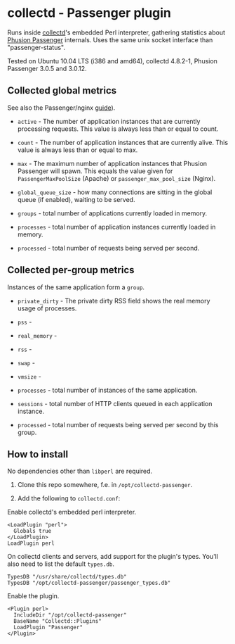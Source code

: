 collectd - Passenger plugin
===========================

Runs inside [collectd](http://www.collectd.org/)'s embedded Perl
interpreter, gathering statistics about [Phusion Passenger](http://www.modrails.com/) internals.
Uses the same unix socket interface than "passenger-status".

Tested on Ubuntu 10.04 LTS (i386 and amd64), collectd 4.8.2-1, Phusion Passenger 3.0.5 and 3.0.12.

Collected global metrics 
------------------------

See also the Passenger/nginx [guide](http://www.modrails.com/documentation/Users%20guide%20Nginx.html)).

* `active` - The number of application instances that are currently processing requests. This value is always less than or equal to count.
* `count` - The number of application instances that are currently alive. This value is always less than or equal to max. 
* `max` - The maximum number of application instances that Phusion Passenger will spawn. This equals the value given for `PassengerMaxPoolSize` (Apache) or `passenger_max_pool_size` (Nginx). 
* `global_queue_size` - how many connections are sitting in the global queue (if enabled), waiting to be served.
* `groups` - total number of applications currently loaded in memory.
* `processes` - total number of application instances currently loaded in memory.

* `processed` - total number of requests being served per second.

Collected per-group metrics
---------------------------

Instances of the same application form a `group`.

* `private_dirty` - The private dirty RSS field shows the real memory usage of processes.
* `pss` - 
* `real_memory` -
* `rss` - 
* `swap` - 
* `vmsize` - 

* `processes` - total number of instances of the same application.

* `sessions` - total number of HTTP clients queued in each application instance.

* `processed` - total number of requests being served per second by this group.

How to install
--------------

No dependencies other than `libperl` are required.

1. Clone this repo somewhere, f.e. in `/opt/collectd-passenger`.

2. Add the following to `collectd.conf`:

Enable collectd's embedded perl interpreter.

    <LoadPlugin "perl">
      Globals true
    </LoadPlugin>
    LoadPlugin perl

On collectd clients and servers, add support for the plugin's types. You'll also need to list the default `types.db`.

    TypesDB "/usr/share/collectd/types.db"
    TypesDB "/opt/collectd-passenger/passenger_types.db"

Enable the plugin.

    <Plugin perl>
      IncludeDir "/opt/collectd-passenger"                                                
      BaseName "Collectd::Plugins"
      LoadPlugin "Passenger"
    </Plugin>
